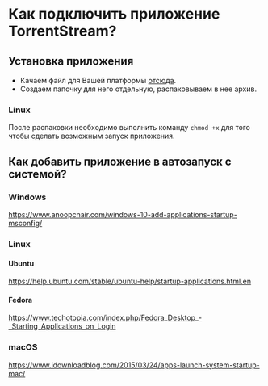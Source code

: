 # Как подключить приложение TorrentStream?
## Установка приложения
- Качаем файл для Вашей платформы [отсюда](https://github.com/trueromanus/TorrentStream/releases/latest).
- Создаем папочку для него отдельную, распаковываем в нее архив.
### Linux
После распаковки необходимо выполнить команду `chmod +x` для того чтобы сделать возможным запуск приложения.
## Как добавить приложение в автозапуск с системой?
### Windows
https://www.anoopcnair.com/windows-10-add-applications-startup-msconfig/
### Linux
#### Ubuntu
https://help.ubuntu.com/stable/ubuntu-help/startup-applications.html.en
#### Fedora
https://www.techotopia.com/index.php/Fedora_Desktop_-_Starting_Applications_on_Login
### macOS
https://www.idownloadblog.com/2015/03/24/apps-launch-system-startup-mac/

